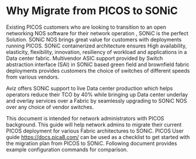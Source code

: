 # <b> Why Migrate from PICOS to SONiC</b> 

Existing PICOS  customers  who are looking to transition to an open networking NOS software for their network operation , SONiC is the perfect Solution. SONiC NOS brings great value for customers with deployments running PICOS. SONiC containerized architecture ensures High availability, elasticity, flexibility, innovation, resiliency of workload and applications in a Data center fabric. Multivendor ASIC support provided by Switch abstraction interface (SAI) in SONiC based green field and  brownfield fabric deployments provides customers the choice of switches of different speeds from various vendors. 

Aviz offers  SONiC support to live Data center production which helps operators reduce their TCO by 40% while bringing up Data center underlay and overlay services over a Fabric by seamlessly upgrading to SONiC NOS over any choice of vendor switches. 

This document is intended for network administrators with PICOS background. This guide will help network admins to migrate their current PICOS deployment for various Fabric architectures to SONiC.
PICOS User guide  https://docs.pica8.com/ can be used as a checklist to get started with the  migration plan from PICOS to SONiC. Following  document provides example configuration commands for comparison.

